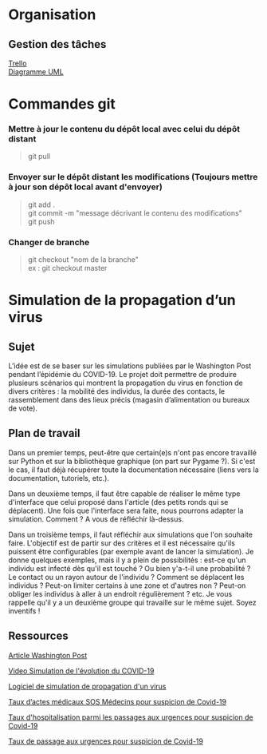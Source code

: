 # Organisation
## Gestion des tâches
[Trello](https://trello.com/b/DPv9ow8F/ppro0403)  
[Diagramme UML](https://app.creately.com/diagram/EsYCm6ynQyj/edit)

# Commandes git
### Mettre à jour le contenu du dépôt local avec celui du dépôt distant
> git pull

### Envoyer sur le dépôt distant les modifications (Toujours mettre à jour son dépôt local avant d'envoyer)  
> git add .  
> git commit -m "message décrivant le contenu des modifications"  
> git push

### Changer de branche 
> git checkout "nom de la branche"  
> ex : git checkout master

# Simulation de la propagation d’un virus

## Sujet
L’idée est de se baser sur les simulations publiées par le Washington Post pendant l’épidémie du COVID-19. Le projet doit permettre de produire plusieurs scénarios qui montrent la propagation du virus en fonction de divers critères : la mobilité des individus, la durée des contacts, le rassemblement dans des lieux précis (magasin d’alimentation ou bureaux de vote).

## Plan de travail
Dans un premier temps, peut-être que certain(e)s n'ont pas encore travaillé sur Python et sur la bibliothèque graphique (on part sur Pygame ?). Si c'est le cas, il faut déjà récupérer toute la documentation nécessaire (liens vers la documentation, tutoriels, etc.).

Dans un deuxième temps, il faut être capable de réaliser le même type d'interface que celui proposé dans l'article (des petits ronds qui se déplacent). Une fois que l'interface sera faite, nous pourrons adapter la simulation. Comment ? A vous de réfléchir là-dessus.

Dans un troisième temps, il faut réfléchir aux simulations que l'on souhaite faire. L'objectif est de partir sur des critères et il est nécessaire qu'ils puissent être configurables (par exemple avant de lancer la simulation). Je donne quelques exemples, mais il y a plein de possibilités : est-ce qu'un individu est infecté dès qu'il est touché ? Ou bien y'a-t-il une probabilité ? Le contact ou un rayon autour de l'individu ? Comment se déplacent les individus ? Peut-on limiter certains à une zone et d'autres non ? Peut-on obliger les individus à aller à un endroit régulièrement ? etc. Je vous rappelle qu'il y a un deuxième groupe qui travaille sur le même sujet. Soyez inventifs !

## Ressources 


[Article Washington Post](https://www.washingtonpost.com/graphics/2020/world/corona-simulator/?fbclid=IwAR2fR0DmKt411g-nQkPCfiriesyZcGDR6ovSnXiA4qRm4nx6XcGHlRHGieY)

[Video Simulation de l'évolution du COVID-19](https://www.youtube.com/watch?v=hrLrEfP2Wjo&fbclid=IwAR1tauuZLSBlKuAiWRztkthoEDdMkmZjWyJeH1aR0bIbxp3HRPBA25wW4b8)

[Logiciel de simulation de propagation d'un virus](https://github.com/angeluriot/Disease_propagation?fbclid=IwAR1JoR2a45tnGa-Nbj9WESWnBDD5pP1XYJIYFQ68PyFz8HqEdZGxO0XqTPs)

[Taux d’actes médicaux SOS Médecins pour suspicion de Covid-19](https://www.data.gouv.fr/fr/datasets/taux-dactes-medicaux-sos-medecins-pour-suspicion-de-covid-19-pour-10-000-actes-medicaux/)

[Taux d'hospitalisation parmi les passages aux urgences pour suspicion de Covid-19](https://www.data.gouv.fr/fr/datasets/taux-dhospitalisation-parmi-les-passages-aux-urgences-pour-suspicion-de-covid-19/)

[Taux de passage aux urgences pour suspicion de Covid-19](https://www.data.gouv.fr/fr/datasets/taux-de-passages-aux-urgences-pour-suspicion-de-covid-19/)
